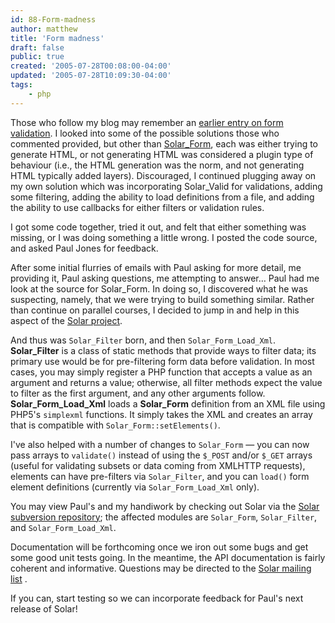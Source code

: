 ```yaml
---
id: 88-Form-madness
author: matthew
title: 'Form madness'
draft: false
public: true
created: '2005-07-28T00:08:00-04:00'
updated: '2005-07-28T10:09:30-04:00'
tags:
    - php
---
```

Those who follow my blog may remember an [earlier entry on form validation](/blog/83-Thoughts-on-form-validation.html).
I looked into some of the possible solutions those who commented provided, but
other than [Solar_Form](http://solarphp.com/home/index.php?area=Solar_Form),
each was either trying to generate HTML, or not generating HTML was considered
a plugin type of behaviour (i.e., the HTML generation was the norm, and not
generating HTML typically added layers). Discouraged, I continued plugging away
on my own solution which was incorporating Solar_Valid for validations, adding
some filtering, adding the ability to load definitions from a file, and adding
the ability to use callbacks for either filters or validation rules.

I got some code together, tried it out, and felt that either something was
missing, or I was doing something a little wrong. I posted the code source, and
asked Paul Jones for feedback.

After some initial flurries of emails with Paul asking for more detail, me
providing it, Paul asking questions, me attempting to answer… Paul had me look
at the source for Solar_Form. In doing so, I discovered what he was suspecting,
namely, that we were trying to build something similar. Rather than continue on
parallel courses, I decided to jump in and help in this aspect of the
[Solar project](http://solarphp.com/).

<!--- EXTENDED -->

And thus was `Solar_Filter` born, and then `Solar_Form_Load_Xml`.
**Solar_Filter** is a class of static methods that provide ways to filter data;
its primary use would be for pre-filtering form data before validation. In most
cases, you may simply register a PHP function that accepts a value as an
argument and returns a value; otherwise, all filter methods expect the value to
filter as the first argument, and any other arguments follow.
**Solar_Form_Load_Xml** loads a **Solar_Form** definition from an XML file
using PHP5's `simplexml` functions. It simply takes the XML and creates an
array that is compatible with `Solar_Form::setElements()`.

I've also helped with a number of changes to `Solar_Form` — you can now pass
arrays to `validate()` instead of using the `$_POST` and/or `$_GET` arrays
(useful for validating subsets or data coming from XMLHTTP requests), elements
can have pre-filters via `Solar_Filter`, and you can `load()` form element
definitions (currently via `Solar_Form_Load_Xml` only).

You may view Paul's and my handiwork by checking out Solar via the
[Solar subversion repository](http://solarphp.com/svn/); the affected modules
are `Solar_Form`, `Solar_Filter`, and `Solar_Form_Load_Xml`.

Documentation will be forthcoming once we iron out some bugs and get some good
unit tests going. In the meantime, the API documentation is fairly coherent and
informative. Questions may be directed to the [Solar mailing list](http://lists.solarphp.com/mailman/listinfo/solar-talk) .

If you can, start testing so we can incorporate feedback for Paul's next
release of Solar!
